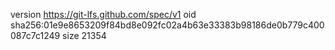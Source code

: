 version https://git-lfs.github.com/spec/v1
oid sha256:01e9e8653209f84bd8e092fc02a4b63e33383b98186de0b779c400087c7c1249
size 21354
